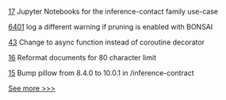
[17](https://github.com/hyperledger-labs/pdo-contracts/pull/17) Jupyter Notebooks for the inference-contact family use-case

[6401](https://github.com/hyperledger/besu/pull/6401) log a different warning if pruning is enabled with BONSAI

[43](https://github.com/hyperledger/sawtooth-sdk-python/pull/43) Change to async function instead of coroutine decorator

[16](https://github.com/hyperledger-labs/pdo-contracts/pull/16) Reformat documents for 80 character limit

[15](https://github.com/hyperledger-labs/pdo-contracts/pull/15) Bump pillow from 8.4.0 to 10.0.1 in /inference-contract


[See more >>>](https://start-here.hyperledger.org/pull-requests)
